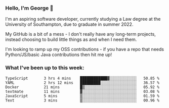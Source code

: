 ### Hello, I'm George 👋

I'm an aspiring software developer, currently studying a Law degree at the University of Southampton, due to graduate in summer 2022. 

My GitHub is a bit of a mess - I don't really have any long-term projects, instead choosing to build little things as and when I need them.

I'm looking to ramp up my OSS contributions - if you have a repo that needs Python/JS/basic Java contributions then hit me up!

<!--
**georgegebbett/georgegebbett** is a ✨ _special_ ✨ repository because its `README.md` (this file) appears on your GitHub profile.

Here are some ideas to get you started:

- 🔭 I’m currently working on ...
- 🌱 I’m currently learning ...
- 👯 I’m looking to collaborate on ...
- 🤔 I’m looking for help with ...
- 💬 Ask me about ...
- 📫 How to reach me: ...
- 😄 Pronouns: ...
- ⚡ Fun fact: ...
-->

### What I've been up to this week:
<!--START_SECTION:waka-->

```text
TypeScript       3 hrs 4 mins    ████████████▓░░░░░░░░░░░░   50.85 %
YAML             2 hrs 12 mins   █████████░░░░░░░░░░░░░░░░   36.57 %
Docker           21 mins         █▒░░░░░░░░░░░░░░░░░░░░░░░   05.92 %
textmate         11 mins         ▓░░░░░░░░░░░░░░░░░░░░░░░░   03.08 %
JavaScript       5 mins          ▒░░░░░░░░░░░░░░░░░░░░░░░░   01.59 %
Text             3 mins          ▒░░░░░░░░░░░░░░░░░░░░░░░░   00.96 %
```

<!--END_SECTION:waka-->
